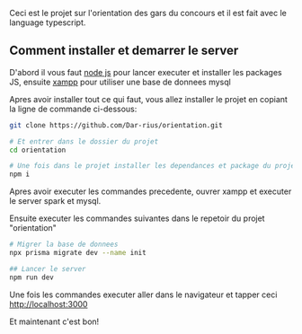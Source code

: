 Ceci est le projet sur l'orientation des gars du concours et il est fait avec le language typescript.

## Comment installer et demarrer le server

D'abord il vous faut [node js](https://nodejs.org/en) pour lancer executer et installer les packages JS, ensuite [xampp](https://www.apachefriends.org/fr/index.html) pour utiliser une base de donnees mysql

Apres avoir installer tout ce qui faut, vous allez installer le projet en copiant la ligne de commande ci-dessous:

```bash
git clone https://github.com/Dar-rius/orientation.git

# Et entrer dans le dossier du projet
cd orientation

# Une fois dans le projet installer les dependances et package du projet
npm i
```

Apres avoir executer les commandes precedente, ouvrer xampp et executer le server spark et mysql.

Ensuite executer les commandes suivantes dans le repetoir du projet "orientation"

```bash
# Migrer la base de donnees
npx prisma migrate dev --name init

## Lancer le server
npm run dev
```

Une fois les commandes executer aller dans le navigateur et tapper ceci [http://localhost:3000](http://localhost:3000)

Et maintenant c'est bon! 
